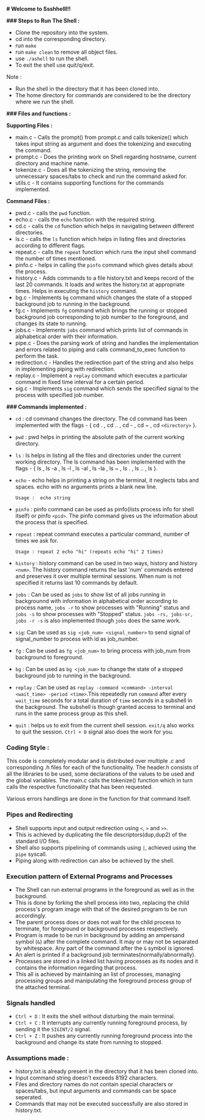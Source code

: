 **# Welcome to Ssshhelll!!**

**### Steps to Run The Shell :**

- Clone the repository into the system.
- cd into the corresponding directory.
- run `make`
- run `make clean` to remove all object files.
- use `./ashell` to run the shell.
- To exit the shell use quit/q/exit.

Note : 
- Run the shell in the directory that it has been cloned into. 
- The home directory for commands are considered to be the directory where we run the shell.

**### Files and functions :**

**Supporting Files :**

- main.c - Calls the prompt() from prompt.c and calls tokenize() which takes input string as argument and does the tokenizing and executing the command.
- prompt.c - Does the printing work on Shell regarding hostname, current directory and machine name.
- tokenize.c - Does all the tokenizing the string, removing the unnecessary spaces/tabs to check and run the command asked for.
- utils.c - It contains supporting functions for the commands implemented.

**Command Files :**

- pwd.c - calls the `pwd` function.
- echo.c - calls the `echo` function with the required string.
- cd.c - calls the `cd` function which helps in navigating between different directories.
- ls.c - calls the `ls` function which helps in listing files and directories according to different flags.
- repeat.c - calls the `repeat` function which runs the input shell command the number of times mentioned.
- pinfo.c - helps in calling the `pinfo` command which gives details about the process.
- history.c - Adds commands to a file history.txt and keeps record of the last 20 commands. It loads and writes the history.txt at appropriate times. Helps in executing the `history` command.
- bg.c - Implements `bg` command which changes the state of a stopped background job to running in the background.
- fg.c - Implements `fg` command which brings the running or stopped background job corresponding to ​job number​ to the foreground, and changes its state to ​running.
- jobs.c - Implements `jobs` command which prints list of commands in alphabetical order with their information.
- pipe.c - Does the parsing work of string and handles the implementation and errors related to piping and calls command_to_exec function to perform the task.
- redirection.c - Handles the redirection part of the string and also helps in implementing piping with redirection.
- replay.c - Implement a `replay` command which executes a particular command in fixed time interval for a certain period.
- sig.c - Implements `sig` command which sends the specified signal to the process with specified job number.

**### Commands implemented :**

- `cd` : cd command changes the directory. The cd command has been implemented with the flags -  { cd . , cd .. , cd - , cd ~ , cd `<directory>` }.
- `pwd` : pwd helps in printing the absolute path of the current working directory.
- `ls` : ls helps in listing all the files and directories under the current working directory. The ls command has been implemented with the flags - { ls , ls -a , ls -l , ls -al , ls -la , ls ~ , ls . , ls .. , ls <directory> }.
- `echo` - echo helps in printing a string on the terminal, it neglects tabs and spaces. echo with no arguments prints a blank new line.

      Usage :  echo string

- `pinfo` : pinfo command can be used as pinfo(lists process info for shell itself) or pinfo `<pid>`. The pinfo command gives us the information about the process that is specified.

- `repeat` : repeat command executes a particular command, number of times we ask for.

      Usage : repeat 2 echo "hi" (repeats echo "hi" 2 times)

- `history` : history command can be used in two ways, history and history `<num>`. The history command returns the last 'num' commands entered and preserves it over multiple terminal sessions. When num is not specified it returns last 10 commands by default.

- `jobs` : Can be used as `jobs` to show list of all jobs running in backgrounnd with information in alphabetical order according to process name, `jobs -r` to show processes with "Running" status and `jobs -s` to show processes with "Stopped" status. `jobs -rs, jobs-sr, jobs -r -s` is also implemented though `jobs` does the same work.

- `sig`: Can be used as `sig <job_num> <signal_number>` to send signal of signal_number to process with id as job_number.

- `fg` : Can be used as `fg <job_num>` to bring process with job_num from background to foreground.

- `bg` : Can be used as `bg <job_num>` to change the state of a stopped background job to running in the background.

- `replay` : Can be used as `replay -command <command> -interval <wait_time> -period <time>`.This repeatedly run `command` after every `wait_time` seconds for a total duration of `time` seconds in a subshell in the background. The subshell is though granted access to terminal and runs in the same process group as this shell.

- `quit` : helps us to exit from the current shell session. `exit/q` also works to quit the session. `Ctrl + D` signal also does the work for you.

### Coding Style :

This code is completely modular and is distributed over multiple .c and corresponding .h files for each of the functionality. The header.h consists of all the libraries to be used, some declarations of the values to be used and the global variables. The main.c calls the tokenize() function which in turn calls the respective functionality that has been requested. 

Various errors handlings are done in the function for that command itself.

### Pipes and Redirecting

- Shell supports input and output redirection using `<`,  `>` and `>>`.
- This is achieved by duplicating the file descriptors(dup,dup2) of the standard I/O files.
- Shell also supports pipelining of commands using `|`, achieved using the `pipe` syscall.
- Piping along with redirection can also be achieved by the shell.

### Execution pattern of External Programs and Processes
- The Shell can run external programs in the foreground as well as in the background.
- This is done by forking the shell process into two, replacing the child process's program image with that of the desired program to be run accordingly.
- The parent process does or does not wait for the child process to terminate, for foreground or background processes respectively.
- Program is made to be run in background by adding an ampersand symbol (`&`) after the complete command. It may or may not be separated by whitespace. Any part of the command after the `&` symbol is ignored.
- An alert is printed if a background job terminates(normally/abnormally).
- Processes are stored in a linked list having processes as its nodes and it contains the information regarding that process.
- This all is achieved by maintaining an list of processes, managing processing groups and manipulating the foreground process group of the attached terminal.

### Signals handled

- `Ctrl + D` : It exits the shell without disturbing the main terminal. 
- `Ctrl + C` : It interrupts any currently running foreground process, by sending it the `​SIGINT/2`​ signal.
- `Ctrl + Z` : It pushes any currently running foreground process into the background and change its state from running to stopped.

### Assumptions made :

- history.txt is already present in the directory that it has been cloned into.
- Input command string doesn't exceeds 8192 characters.
- Files and directory names do not contain special characters or spaces/tabs, but input arguments and commands can be space seperated.
- Commands that may not be executed successfully are also stored in history.txt.
